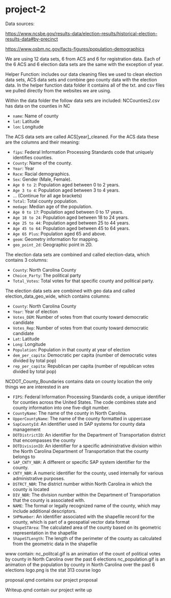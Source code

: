 # project-2
Data sources:

https://www.ncsbe.gov/results-data/election-results/historical-election-results-data#by-precinct

https://www.osbm.nc.gov/facts-figures/population-demographics

We are using 12 data sets, 6 from ACS and 6 for registration data. Each of the 6 ACS and 6 election data sets are the same with the exception of year.

Helper Function: includes our data cleaning files we used to clean election data sets, ACS data sets and combine geo county data with the election data. In the helper function data folder it contains all 
of the txt. and csv files we pulled directly from the websites we are using. 

Within the data folder the follow data sets are included:
NCCounties2.csv has data on the counties in NC
- `name`: Name of county
- `lat`: Latitude 
- `lon`: Longitude

The ACS data sets are called ACS[year]_cleaned. For the ACS data these are the columns and their meaning:
- `fips`: Federal Information Processing Standards code that uniquely identifies counties.
- `County`: Name of the county.
- `Year`: Year
- `Race`: Racial demographics.
- `Sex`: Gender (Male, Female).
- `Age 0 to 2`: Population aged between 0 to 2 years.
- `Age 3 to 4`: Population aged between 3 to 4 years.
- ... (Continue for all age brackets)
- `Total`: Total county population.
- `medage`: Median age of the population.
- `Age 0 to 17`: Population aged between 0 to 17 years.
- `Age 18 to 24`: Population aged between 18 to 24 years.
- `Age 25 to 44`: Population aged between 25 to 44 years.
- `Age 45 to 64`: Population aged between 45 to 64 years.
- `Age 65 Plus`: Population aged 65 and above.
- `geom`: Geometry information for mapping.
- `geo_point_2d`: Geographic point in 2D.

The election data sets are combined and called election-data, which contains 3 columns:
- `County`: North Carolina County
- `Choice_Party`: The political party
- `Total_Votes`: Total votes for that specific county and political party.

The election data sets are combined with geo data and called election_data_geo_wide, which contains columns:
- `County`: North Carolina County
- `Year`: Year of election
- `Votes_DEM`: Number of votes from that county toward democratic candidate 
- `Votes_Rep`: Number of votes from that county toward democratic candidate 
- `Lat`: Latitude 
- `Long`: Longitude 
- `Population`: Population in that county at year of election 
- `dem_per_capita`: Democratic per capita (number of democratic votes divided by total pop)
- `rep_per_capita`: Republican per capita (number of republican votes divided by total pop)

NCDOT_County_Boundaries contains data on county location the only things we are interested in are
- `FIPS`: Federal Information Processing Standards code, a unique identifier for counties across the United States. The code combines state and county information into one five-digit number.
- `CountyName`: The name of the county in North Carolina.
- `UpperCountyName`: The name of the county formatted in uppercase
- `SapCountyId`: An identifier used in SAP systems for county data management 
- `DOTDistrictID`: An identifier for the Department of Transportation district that encompasses the county
- `DOTDivisionID`: An identifier for a specific administrative division within the North Carolina Department of Transportation that the county belongs to
- `SAP_CNTY_NBR`: A different or specific SAP system identifier for the county.
- `CNTY_NBR`: A numeric identifier for the county, used internally for various administrative purposes.
- `DSTRCT_NBR`: The district number within North Carolina in which the county is located
- `DIV_NBR`: The division number within the Department of Transportation that the county is associated with.
- `NAME`: The formal or legally recognized name of the county, which may include additional descriptors.
- `SHPNumber`: An identifier associated with the shapefile record for the county, which is part of a geospatial vector data format
- `ShapeSTArea`: The calculated area of the county based on its geometric representation in the shapefile
- `ShapeSTLength`: The length of the perimeter of the county as calculated from the geometric data in the shapefile

www contain:
nc_politcal.gif is an animation of the count of political votes by county in North Carolina over the past 6 elections
nc_population.gif is an animation of the population by county in North Carolina over the past 6 elections
logo.png is the stat 313 course logo

proposal.qmd contains our project proposal

Writeup.qmd contain our project write up
